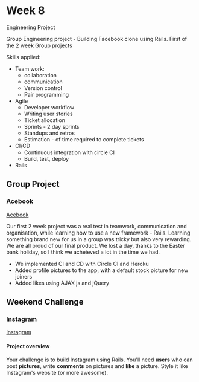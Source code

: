 # Week 8

Engineering Project

Group Engineering project - Building Facebook clone using Rails. First of the 2 week Group projects

Skills applied:

- Team work:
  - collaboration
  - communication
  - Version control
  - Pair programming
- Agile
  - Developer workflow
  - Writing user stories
  - Ticket allocation
  - Sprints - 2 day sprints
  - Standups and retros
  - Estimation - of time required to complete tickets
- CI/CD
  - Continuous integration with circle CI
  - Build, test, deploy
- Rails


## Group Project

### Acebook

[Acebook](https://github.com/jgumoes/acebook-loungin-lizards)

Our first 2 week project was a real test in teamwork, communication and organisation, while learning how to use a new framework - Rails. Learning something brand new for us in a group was tricky but also very rewarding. We are all proud of our final product. We lost a day, thanks to the Easter bank holiday, so I think we acheieved a lot in the time we had.
- We implemented CI and CD with Circle CI and Heroku
- Added profile pictures to the app, with a default stock picture for new joiners
- Added likes using AJAX js and jQuery

## Weekend Challenge

### Instagram

[Instagram](https://github.com/AJ8GH/instagram-challenge)

#### Project overview

Your challenge is to build Instagram using Rails. You'll need **users** who can post **pictures**, write **comments** on pictures and **like** a picture. Style it like Instagram's website (or more awesome).

